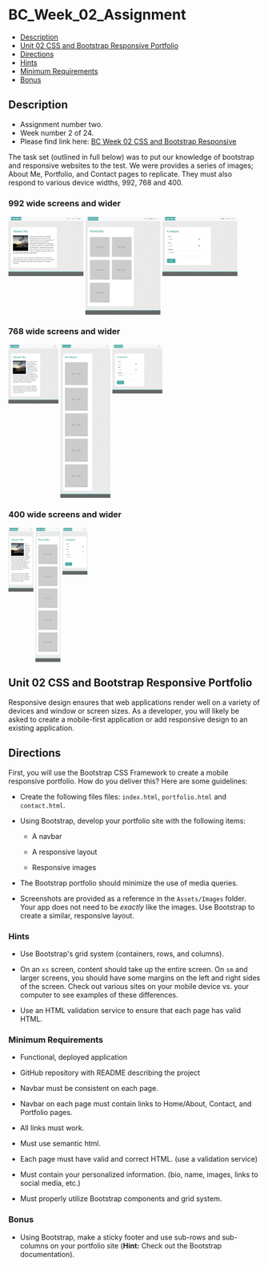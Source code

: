 # BC_Week_02_Assignment

* [Description](#Description)
* [Unit 02 CSS and Bootstrap Responsive Portfolio](#Unit-02-CSS-and-Bootstrap-Responsive-Portfolio)
* [Directions](#Directions)
* [Hints](#Hints)
* [Minimum Requirements](#Minimum-Requirements)
* [Bonus](#Bonus)

## Description
* Assignment number two. 
* Week number 2 of 24.
* Please find link here: <a href="https://chrisjmckeown.github.io/BC_Week_02_CSS_and_Bootstrap_Responsive/" target="_blank">BC Week 02 CSS and Bootstrap Responsive</a>

The task set (outlined in full below) was to put our knowledge of bootstrap and responsive websites to the test. We were provides a series of images; About Me, Portfolio, and Contact pages to replicate. They must also respond to various device widths, 992, 768 and 400.

### 992 wide screens and wider
<img src="Assets/Images/992-index.png" alt="About Me 992" width="150" vertical-align="text-top" style="vertical-align:top">
<img src="Assets/Images/992-portfolio.png" alt="Portfolio 992" width="150" vertical-align="text-top" style="vertical-align:top">
<img src="Assets/Images/992-contact.png" alt="Contact 992" width="150" vertical-align="text-top" style="vertical-align:top">

### 768 wide screens and wider
<img src="Assets/Images/768-index.png" alt="About Me 768" width="100" vertical-align="text-top" style="vertical-align:top">
<img src="Assets/Images/768-portfolio.png" alt="Portfolio 768" width="100" vertical-align="text-top" style="vertical-align:top">
<img src="Assets/Images/768-contact.png" alt="Contact 768" width="100" vertical-align="text-top" style="vertical-align:top">

### 400 wide screens and wider
<img src="Assets/Images/400-index.png" alt="About Me 400" width="50" vertical-align="text-top" style="vertical-align:top">
<img src="Assets/Images/400-portfolio.png" alt="Portfolio 400" width="50" vertical-align="text-top" style="vertical-align:top">
<img src="Assets/Images/400-contact.png" alt="Contact 400" width="50" vertical-align="text-top" style="vertical-align:top">

## Unit 02 CSS and Bootstrap Responsive Portfolio

Responsive design ensures that web applications render well on a variety of devices and window or screen sizes. As a developer, you will likely be asked to create a mobile-first application or add responsive design to an existing application. 


## Directions

First, you will use the Bootstrap CSS Framework to create a mobile responsive portfolio. How do you deliver this? Here are some guidelines:

* Create the following files files: `index.html`, `portfolio.html` and `contact.html`.

* Using Bootstrap, develop your portfolio site with the following items:

   * A navbar

   * A responsive layout

   * Responsive images

* The Bootstrap portfolio should minimize the use of media queries.

* Screenshots are provided as a reference in the `Assets/Images` folder. Your app does not need to be _exactly_ like the images. Use Bootstrap to create a similar, responsive layout.

### Hints

* Use Bootstrap's grid system (containers, rows, and columns).

* On an `xs` screen, content should take up the entire screen. On `sm` and larger screens, you should have some margins on the left and right sides of the screen. Check out various sites on your mobile device vs. your computer to see examples of these differences.

* Use an HTML validation service to ensure that each page has valid HTML.

### Minimum Requirements

* Functional, deployed application

* GitHub repository with README describing the project

* Navbar must be consistent on each page.

* Navbar on each page must contain links to Home/About, Contact, and Portfolio pages.

* All links must work.

* Must use semantic html.

* Each page must have valid and correct HTML. (use a validation service)

* Must contain your personalized information. (bio, name, images, links to social media, etc.)

* Must properly utilize Bootstrap components and grid system.


### Bonus

* Using Bootstrap, make a sticky footer and use sub-rows and sub-columns on your portfolio site (**Hint:** Check out the Bootstrap documentation).